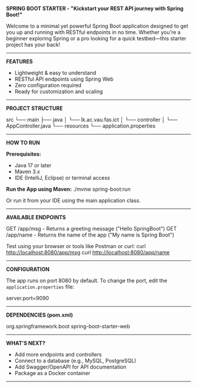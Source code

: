 

**SPRING BOOT STARTER - "Kickstart your REST API journey with Spring Boot!"**

Welcome to a minimal yet powerful Spring Boot application designed to get you up and running with RESTful endpoints in no time. Whether you're a beginner exploring Spring or a pro looking for a quick testbed—this starter project has your back!

---

**FEATURES**

* Lightweight & easy to understand
* RESTful API endpoints using Spring Web
* Zero configuration required
* Ready for customization and scaling

---

**PROJECT STRUCTURE**

src
└── main
├── java
│   └── lk.ac.vau.fas.ict
│       └── controller
│           └── AppController.java
└── resources
└── application.properties

---

**HOW TO RUN**

**Prerequisites:**

* Java 17 or later
* Maven 3.x
* IDE (IntelliJ, Eclipse) or terminal access

**Run the App using Maven:**
./mvnw spring-boot\:run

Or run it from your IDE using the main application class.

---

**AVAILABLE ENDPOINTS**

GET    /app/msg    - Returns a greeting message ("Hello SpringBoot")
GET    /app/name   - Returns the name of the app ("My name is Spring Boot")

Test using your browser or tools like Postman or curl:
curl [http://localhost:8080/app/msg](http://localhost:8080/app/msg)
curl [http://localhost:8080/app/name](http://localhost:8080/app/name)

---

**CONFIGURATION**

The app runs on port 8080 by default.
To change the port, edit the `application.properties` file:

server.port=9090

---

**DEPENDENCIES (pom.xml)**

<dependencies>  
    <dependency>  
        <groupId>org.springframework.boot</groupId>  
        <artifactId>spring-boot-starter-web</artifactId>  
    </dependency>  
</dependencies>

---

**WHAT’S NEXT?**

* Add more endpoints and controllers
* Connect to a database (e.g., MySQL, PostgreSQL)
* Add Swagger/OpenAPI for API documentation
* Package as a Docker container

---

